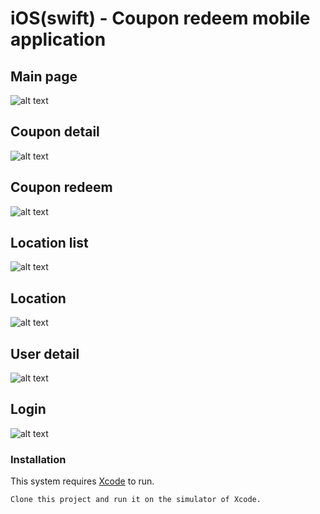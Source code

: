 # iOS(swift) - Coupon redeem mobile application

## Main page
![alt text](https://github.com/HK-KYL/swift-ios-CouponApp/blob/master/readme-img/main.png?raw=true)

## Coupon detail
![alt text](https://github.com/HK-KYL/swift-ios-CouponApp/blob/master/readme-img/detail.png?raw=true)

## Coupon redeem
![alt text](https://github.com/HK-KYL/swift-ios-CouponApp/blob/master/readme-img/redeem.png?raw=true)

## Location list
![alt text](https://github.com/HK-KYL/swift-ios-CouponApp/blob/master/readme-img/location_list.png?raw=true)

## Location
![alt text](https://github.com/HK-KYL/swift-ios-CouponApp/blob/master/readme-img/location.png?raw=true)

## User detail
![alt text](https://github.com/HK-KYL/swift-ios-CouponApp/blob/master/readme-img/user_detail.png?raw=true)

## Login
![alt text](https://github.com/HK-KYL/swift-ios-CouponApp/blob/master/readme-img/login.png?raw=true)



### Installation

This system requires [Xcode](https://apps.apple.com/hk/app/xcode/id497799835?mt=12) to run.

```sh
Clone this project and run it on the simulator of Xcode.
```